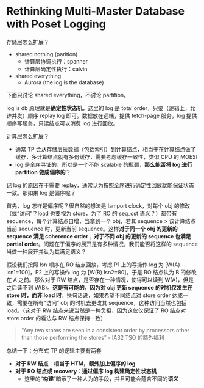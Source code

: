 # Rethinking Multi-Master Database with Poset Logging

存储层怎么扩展？

- shared nothing (parition)
  - 计算层协调执行：spanner
  - 计算层确定性执行：calvin
- shared everything
  - Aurora (the log is the database)

下面只讨论 shared everything，不讨论 partition。

log is db 原理就是**确定性状态机**，这里的 log 是 total order，只要（逻辑上，允许并发）顺序 replay log 即可。数据放在远端，提供 fetch-page 服务，log 提供顺序写服务，只读结点可以消费 log 进行回放。

计算层怎么扩展？

- 通常 TP 会从存储层拉数据（包括索引）到计算结点，相当于在计算结点做了缓存，多计算结点就有多份缓存，需要考虑缓存一致性，类似 CPU 的 MOESI
- log 是全序寻址的，所以是一个不能 scalable 的瓶颈，**那么能否将 log 进行 partition 做成偏序的**？

记 log 的原因在于需要 replay，通常认为按照全序进行确定性回放就能保证状态一致。那如果 log 是偏序呢？

首先，log 怎样是偏序呢？很自然的想法是 lamport clock，对每个 obj 的修改（或“访问”？load 也要视为 store，为了 RO 的 seq_cst 语义？）都带有 sequence，每个计算结点自增，当拿到一个 obj，若其 sequence > 该计算结点当前 sequence 时，更新当前 sequence。这样**对于同一个 obj 的更新的 sequence 满足 coherence order**；**对于不同 obj 的更新的 sequence 也满足 partial order**。问题在于偏序的展开是有多种情况，我们能否将这样的 sequence 当做一种展开并认为其满足语义？

假设我们按照 lsn 顺序在 RO 结点回放，考虑 P1 上的写操作 log 为 [W(A) lsn1=100]，P2 上的写操作 log 为 [W(B) lsn2=80]。于是 RO 结点认为 B 的修改在 A 之前。那么对于 RW 结点，是否存在一种情况，使得可以读到 W(A)，但是之后读不到 W(B)。**这是有可能的，因为对 obj 更新 sequence 的时机仅发生在 store 时，而非 load 时**。换句话说，如果希望不同结点对 store order 达成一致，需要在所有“访问” obj 的时机去更改其 sequence，这种访问当然也包括 load。（这对于 RW 结点来说当然是一种负担，因为这仅仅保证了 RO 结点对 store order 的看法与 RW 结点保持一致）

> "Any two stores are seen in a consistent order by processors other than those performing the stores" - IA32 TSO 的额外福利


总结一下：分布式 TP 的逻辑主要有两套

- **对于 RW 结点**：**相当于 HTM，额外加上偏序的 log**
- **对于 RO 结点或 recovery**：**通过偏序 log 构建确定性状态机**
  - 这里的“**构建**”暗示了一种人为的手段，并且可能会蕴含不同的**语义**

